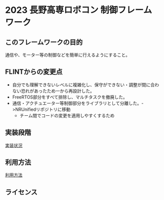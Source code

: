 # 2023 長野高専ロボコン 制御フレームワーク

## このフレームワークの目的
通信や、モーター等の制御などを簡単に行えるようにすること。

## FLINTからの変更点
- 自分でも理解できないレベルに複雑化し、保守ができない・調整が間に合わない恐れがあったため一から再設計した。
- FreeRTOS部分をすべて排除し、マルチタスクを撤廃した。
- 通信・アクチュエーター等制御部分をライブラリとして分離した。->NRUnifiedリポジトリに移動
  - チーム間でコードの変更を適用しやすくするため

## 実装段階
[実装状況](実装状況.md)

## 利用方法
[利用方法](利用方法.md)

## ライセンス

